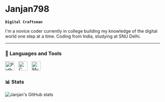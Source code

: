 #  Janjan798

**`Digital Craftsman`**

I'm a novice coder currently in college building my knowledge of the digital world one step at a time. Coding from India, studying at SNU Delhi.

---

### 🧰 Languages and Tools

<img align="left" alt="Python" width="30px" style="padding-right:10px;" src="https://cdn.jsdelivr.net/gh/devicons/devicon/icons/python/python-plain.svg" />
<img align="left" alt="C" width="30px" style="padding-right:10px;" src="https://upload.wikimedia.org/wikipedia/commons/1/18/C_Programming_Language.svg" />
<img align="left" alt="MySQL" width="30px" style="padding-right:10px;" src="https://cdn.jsdelivr.net/gh/devicons/devicon/icons/mysql/mysql-plain-wordmark.svg" />

<br />

#

### 📊 Stats

![Janjan's GitHub stats](https://github-readme-stats.vercel.app/api?username=Janjan798&show_icons=true&theme=cobalt)

<!-- ![GitHub Streak](https://streak-stats.demolab.com?user=Janjan798&theme=cobalt&border_radius=4.5) -->

